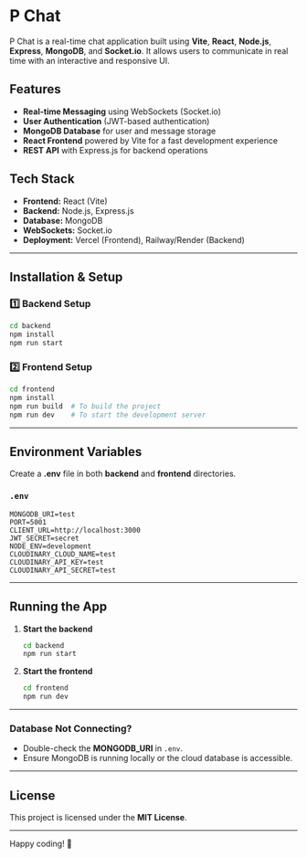 # P Chat

P Chat is a real-time chat application built using **Vite**, **React**, **Node.js**, **Express**, **MongoDB**, and **Socket.io**. It allows users to communicate in real time with an interactive and responsive UI.

## Features
- **Real-time Messaging** using WebSockets (Socket.io)
- **User Authentication** (JWT-based authentication)
- **MongoDB Database** for user and message storage
- **React Frontend** powered by Vite for a fast development experience
- **REST API** with Express.js for backend operations

## Tech Stack
- **Frontend:** React (Vite)
- **Backend:** Node.js, Express.js
- **Database:** MongoDB
- **WebSockets:** Socket.io
- **Deployment:** Vercel (Frontend), Railway/Render (Backend)

---

## Installation & Setup
### 1️⃣ Backend Setup
```sh
cd backend
npm install
npm run start
```

### 2️⃣ Frontend Setup
```sh
cd frontend
npm install
npm run build  # To build the project
npm run dev    # To start the development server
```

---

## Environment Variables
Create a **.env** file in both **backend** and **frontend** directories.

### `.env`
```env
MONGODB_URI=test
PORT=5001
CLIENT_URL=http://localhost:3000
JWT_SECRET=secret
NODE_ENV=development
CLOUDINARY_CLOUD_NAME=test
CLOUDINARY_API_KEY=test
CLOUDINARY_API_SECRET=test
```

---

## Running the App
1. **Start the backend**
   ```sh
   cd backend
   npm run start
   ```
2. **Start the frontend**
   ```sh
   cd frontend
   npm run dev
   ```

---

### Database Not Connecting?
- Double-check the **MONGODB_URI** in `.env`.
- Ensure MongoDB is running locally or the cloud database is accessible.

---

## License
This project is licensed under the **MIT License**.

---

Happy coding! 🚀

